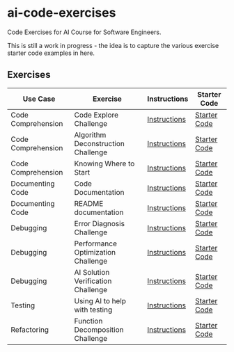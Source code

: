 # ai-code-exercises

Code Exercises for AI Course for Software Engineers.

This is still a work in progress - the idea is to capture the various exercise starter code examples in here.

## Exercises

 Use Case | Exercise | Instructions | Starter Code |
| --- | --- | --- | --- |
| Code Comprehension | Code Explore Challenge | [Instructions](https://ai.wethinkco.de/ai-software/ai-use-cases/exercises/exercise-code-comprehension-001/) | [Starter Code](use-cases/code-comprehension-001/README.md) |
| Code Comprehension | Algorithm Deconstruction Challenge | [Instructions](https://ai.wethinkco.de/ai-software/ai-use-cases/exercises/exercise-code-algorithms/) | [Starter Code](use-cases/code-algorithms/README.md) |
| Code Comprehension | Knowing Where to Start | [Instructions](https://ai.wethinkco.de/ai-software/ai-use-cases/exercises/exercise-code-comprehension-002/) | [Starter Code](use-cases/code-algorithms/README.md) |
| Documenting Code | Code Documentation | [Instructions](https://ai.wethinkco.de/ai-software/ai-use-cases/exercises/exercise-doc-code/) | [Starter Code](use-cases/code-algorithms/README.md) |
| Documenting Code |README documentation | [Instructions](https://ai.wethinkco.de/ai-software/ai-use-cases/exercises/exercise-doc-readme/) | [Starter Code](use-cases/code-algorithms/README.md) |
| Debugging | Error Diagnosis Challenge | [Instructions](https://ai.wethinkco.de/ai-software/ai-use-cases/exercises/exercise-debug-errors-001/) | [Starter Code](use-cases/debug-errors-001/README.md) |
| Debugging | Performance Optimization Challenge | [Instructions](https://ai.wethinkco.de/ai-software/ai-use-cases/exercises/exercise-code-performance/) | [Starter Code](use-cases/debug-performance/README.md) |
| Debugging | AI Solution Verification Challenge | [Instructions](https://ai.wethinkco.de/ai-software/ai-use-cases/exercises/exercise-debug-limitations/) | [Starter Code](use-cases/debug-limitations/README.md) |
| Testing | Using AI to help with testing | [Instructions](https://ai.wethinkco.de/ai-software/ai-use-cases/exercises/exercise-testing-001/) | [Starter Code](use-cases/testing-001) |
| Refactoring | Function Decomposition Challenge | [Instructions](https://ai.wethinkco.de/ai-software/ai-use-cases/exercises/exercise-refactor-functions/) | [Starter Code](use-cases/refactor-functions) |
